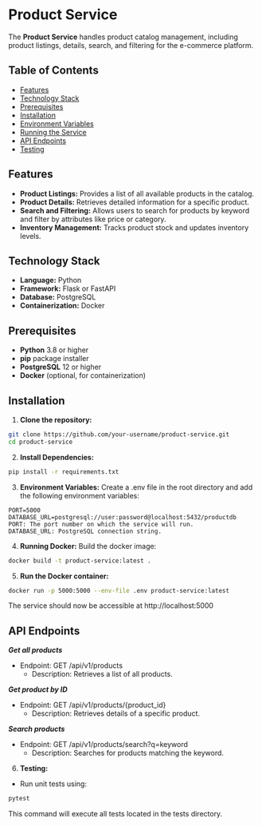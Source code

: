 # Product Service

The **Product Service** handles product catalog management, including product listings, details, search, and filtering for the e-commerce platform.

## Table of Contents

- [Features](#features)
- [Technology Stack](#technology-stack)
- [Prerequisites](#prerequisites)
- [Installation](#installation)
- [Environment Variables](#environment-variables)
- [Running the Service](#running-the-service)
- [API Endpoints](#api-endpoints)
- [Testing](#testing)

## Features

- **Product Listings:** Provides a list of all available products in the catalog.
- **Product Details:** Retrieves detailed information for a specific product.
- **Search and Filtering:** Allows users to search for products by keyword and filter by attributes like price or category.
- **Inventory Management:** Tracks product stock and updates inventory levels.

## Technology Stack

- **Language:** Python
- **Framework:** Flask or FastAPI
- **Database:** PostgreSQL
- **Containerization:** Docker

## Prerequisites

- **Python** 3.8 or higher
- **pip** package installer
- **PostgreSQL** 12 or higher
- **Docker** (optional, for containerization)

## Installation

1. **Clone the repository:**

  ```bash
git clone https://github.com/your-username/product-service.git
cd product-service
```

2. **Install Dependencies:**

  ```bash
pip install -r requirements.txt
```

3. **Environment Variables:**
Create a .env file in the root directory and add the following environment variables:

 ```dotenv
PORT=5000
DATABASE_URL=postgresql://user:password@localhost:5432/productdb
PORT: The port number on which the service will run.
DATABASE_URL: PostgreSQL connection string.
```

4. **Running Docker:**
  Build the docker image:
  
```bash
docker build -t product-service:latest .
```
5. **Run the Docker container:**
      
```bash
docker run -p 5000:5000 --env-file .env product-service:latest
```
  The service should now be accessible at http://localhost:5000
    

 ## API Endpoints
 
  ***Get all products***
  * Endpoint: GET /api/v1/products
    * Description: Retrieves a list of all products.
      
  ***Get product by ID***
  * Endpoint: GET /api/v1/products/{product_id}
    * Description: Retrieves details of a specific product.
      
  ***Search products***
  * Endpoint: GET /api/v1/products/search?q=keyword
    * Description: Searches for products matching the keyword.

6. **Testing:**
  * Run unit tests using:
  ```bash
  pytest
  ```
  This command will execute all tests located in the tests directory.

